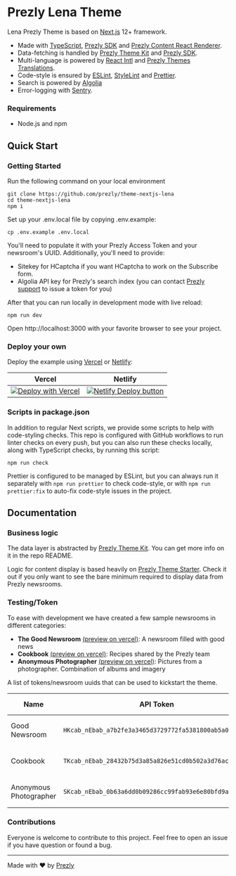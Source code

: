 # Prezly Lena Theme

Lena Prezly Theme is based on [Next.js] 12+ framework.
- Made with [TypeScript], [Prezly SDK] and [Prezly Content React Renderer].
- Data-fetching is handled by [Prezly Theme Kit] and [Prezly SDK].
- Multi-language is powered by [React Intl] and [Prezly Themes Translations].
- Code-style is ensured by [ESLint], [StyleLint] and [Prettier].
- Search is powered by [Algolia]
- Error-logging with [Sentry].

### Requirements

* Node.js and npm

## Quick Start

### Getting Started

Run the following command on your local environment

```Shell
git clone https://github.com/prezly/theme-nextjs-lena
cd theme-nextjs-lena
npm i
```

Set up your .env.local file by copying .env.example:
```Shell
cp .env.example .env.local
```

You'll need to populate it with your Prezly Access Token and your newsroom's UUID.
Additionally, you'll need to provide:
- Sitekey for HCaptcha if you want HCaptcha to work on the Subscribe form.
- Algolia API key for Prezly's search index (you can contact [Prezly support](https://www.prezly.com/talk-to-us) to issue a token for you)

After that you can run locally in development mode with live reload:

```Shell
npm run dev
```

Open http://localhost:3000 with your favorite browser to see your project.

### Deploy your own

Deploy the example using [Vercel](https://vercel.com) or [Netlify](https://www.netlify.com/):

| Vercel  | Netlify |
| ------------- | ------------- |
| [![Deploy with Vercel](https://vercel.com/button)](https://vercel.com/new/git/external?repository-url=https://github.com/prezly/theme-nextjs-lena)  | [![Netlify Deploy button](https://www.netlify.com/img/deploy/button.svg)](https://app.netlify.com/start/deploy?repository=https://github.com/prezly/theme-nextjs-lena)  |

### Scripts in package.json

In addition to regular Next scripts, we provide some scripts to help with code-styling checks.
This repo is configured with GitHub workflows to run linter checks on every push, but you can also run these checks locally, along with TypeScript checks, by running this script:
```Shell
npm run check
```

Prettier is configured to be managed by ESLint, but you can always run it separately with `npm run prettier` to check code-style, or with `npm run prettier:fix` to auto-fix code-style issues in the project.

## Documentation

### Business logic

The data layer is abstracted by [Prezly Theme Kit]. You can get more info on it in the repo README.

Logic for content display is based heavily on [Prezly Theme Starter]. Check it out if you only want to see the bare minimum required to display data from Prezly newsrooms.

### Testing/Token

To ease with development we have created a few sample newsrooms in different categories:

* **The Good Newsroom** [(preview on vercel)](https://theme-nextjs-lena-the-good-newsroom.vercel.app/): A newsroom filled with good news
* **Cookbook** [(preview on vercel)](https://theme-nextjs-lena-cookbook.vercel.app/): Recipes shared by the Prezly team
* **Anonymous Photographer** [(preview on vercel)](https://theme-nextjs-lena-photography.vercel.app/):  Pictures from a photographer. Combination of albums and imagery

A list of tokens/newsroom uuids that can be used to kickstart the theme.

| Name  | API Token  | Newsroom UUID |
|---|---|---|
| Good Newsroom  | `HKcab_nEbab_a7b2fe3a3465d3729772fa5381800ab5a0c30d8d`  | `578e78e9-9a5b-44ad-bda2-5214895ee036` |
| Cookbook  | `TKcab_nEbab_28432b75d3a85a826e51cd0b502a3d76acf98d19`  | `9d90b2c1-aed9-4415-a9fb-82dd3a2a1b52` |
| Anonymous Photographer | `SKcab_nEbab_0b63a6dd0b09286cc99fab93e6e80bfd9aecfbb5`  | `ce8299f6-a293-41df-8ffc-1c064d4401bc` |

### Contributions

Everyone is welcome to contribute to this project. Feel free to open an issue if you have question or found a bug.

---

Made with ♥ by [Prezly](https://www.prezly.com/developers)

[Next.js]: https://nextjs.org
[Prezly SDK]: https://github.com/prezly/javascript-sdk
[Prezly Theme Kit]: https://github.com/prezly/theme-kit-nextjs
[Typescript]: https://www.typescriptlang.org
[ESLint]: https://eslint.org
[Algolia]: https://algolia.com
[StyleLint]: https://stylelint.io
[Prettier]: https://prettier.io
[React Intl]: https://www.npmjs.com/package/react-intl
[Algolia Search]: https://www.npmjs.com/package/algoliasearch
[Prezly Content React Renderer]: https://www.npmjs.com/package/@prezly/content-renderer-react-js
[Prezly Themes Translations]: https://github.com/prezly/themes-intl-messages
[Sentry]: https://sentry.io/
[Prezly Theme Starter]: https://github.com/prezly/theme-nextjs-starter
